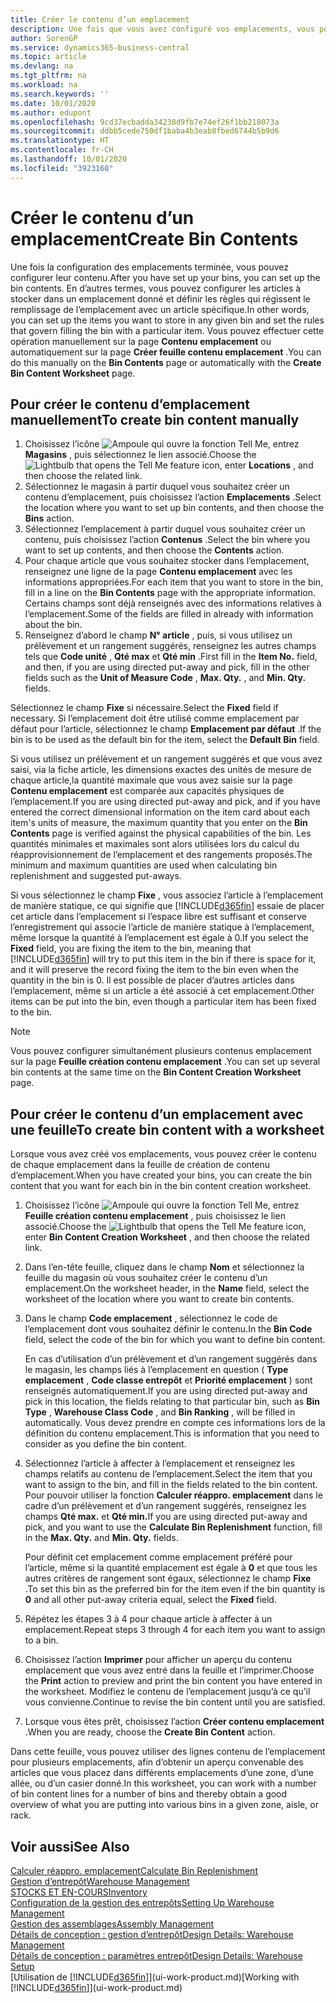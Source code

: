 ```yaml
---
title: Créer le contenu d’un emplacement
description: Une fois que vous avez configuré vos emplacements, vous pouvez spécifier les articles à y stocker et configurer des règles qui contrôlent la fréquence de remplissage des emplacements.
author: SorenGP
ms.service: dynamics365-business-central
ms.topic: article
ms.devlang: na
ms.tgt_pltfrm: na
ms.workload: na
ms.search.keywords: ''
ms.date: 10/01/2020
ms.author: edupont
ms.openlocfilehash: 9cd37ecbadda34238d9fb7e74ef26f1bb218073a
ms.sourcegitcommit: ddbb5cede750df1baba4b3eab8fbed6744b5b9d6
ms.translationtype: HT
ms.contentlocale: fr-CH
ms.lasthandoff: 10/01/2020
ms.locfileid: "3923160"
---
```

# <a name="create-bin-contents"></a><span data-ttu-id="9e290-103">Créer le contenu d’un emplacement</span><span class="sxs-lookup"><span data-stu-id="9e290-103">Create Bin Contents</span></span>

<span data-ttu-id="9e290-104">Une fois la configuration des emplacements terminée, vous pouvez configurer leur contenu.</span><span class="sxs-lookup"><span data-stu-id="9e290-104">After you have set up your bins, you can set up the bin contents.</span></span> <span data-ttu-id="9e290-105">En d’autres termes, vous pouvez configurer les articles à stocker dans un emplacement donné et définir les règles qui régissent le remplissage de l’emplacement avec un article spécifique.</span><span class="sxs-lookup"><span data-stu-id="9e290-105">In other words, you can set up the items you want to store in any given bin and set the rules that govern filling the bin with a particular item.</span></span> <span data-ttu-id="9e290-106">Vous pouvez effectuer cette opération manuellement sur la page **Contenu emplacement** ou automatiquement sur la page **Créer feuille contenu emplacement** .</span><span class="sxs-lookup"><span data-stu-id="9e290-106">You can do this manually on the **Bin Contents** page or automatically with the **Create Bin Content Worksheet** page.</span></span>

## <a name="to-create-bin-content-manually"></a><span data-ttu-id="9e290-107">Pour créer le contenu d’emplacement manuellement</span><span class="sxs-lookup"><span data-stu-id="9e290-107">To create bin content manually</span></span>

1. <span data-ttu-id="9e290-108">Choisissez l’icône ![Ampoule qui ouvre la fonction Tell Me](media/ui-search/search_small.png "Dites-moi ce que vous voulez faire"), entrez **Magasins** , puis sélectionnez le lien associé.</span><span class="sxs-lookup"><span data-stu-id="9e290-108">Choose the ![Lightbulb that opens the Tell Me feature](media/ui-search/search_small.png "Tell me what you want to do") icon, enter **Locations** , and then choose the related link.</span></span>  
2. <span data-ttu-id="9e290-109">Sélectionnez le magasin à partir duquel vous souhaitez créer un contenu d’emplacement, puis choisissez l’action **Emplacements** .</span><span class="sxs-lookup"><span data-stu-id="9e290-109">Select the location where you want to set up bin contents,  and then choose the **Bins** action.</span></span>  
3. <span data-ttu-id="9e290-110">Sélectionnez l’emplacement à partir duquel vous souhaitez créer un contenu, puis choisissez l’action **Contenus** .</span><span class="sxs-lookup"><span data-stu-id="9e290-110">Select the bin where you want to set up contents, and then choose the **Contents** action.</span></span>  
4. <span data-ttu-id="9e290-111">Pour chaque article que vous souhaitez stocker dans l’emplacement, renseignez une ligne de la page **Contenu emplacement** avec les informations appropriées.</span><span class="sxs-lookup"><span data-stu-id="9e290-111">For each item that you want to store in the bin, fill in a line on the **Bin Contents** page with the appropriate information.</span></span> <span data-ttu-id="9e290-112">Certains champs sont déjà renseignés avec des informations relatives à l’emplacement.</span><span class="sxs-lookup"><span data-stu-id="9e290-112">Some of the fields are filled in already with information about the bin.</span></span>  
5. <span data-ttu-id="9e290-113">Renseignez d’abord le champ **N° article** , puis, si vous utilisez un prélèvement et un rangement suggérés, renseignez les autres champs tels que **Code unité** , **Qté max** et **Qté min** .</span><span class="sxs-lookup"><span data-stu-id="9e290-113">First fill in the **Item No.** field, and then, if you are using directed put-away and pick, fill in the other fields such as the **Unit of Measure Code** , **Max. Qty.** , and **Min. Qty.** fields.</span></span>  

<span data-ttu-id="9e290-114">Sélectionnez le champ **Fixe** si nécessaire.</span><span class="sxs-lookup"><span data-stu-id="9e290-114">Select the **Fixed** field if necessary.</span></span> <span data-ttu-id="9e290-115">Si l’emplacement doit être utilisé comme emplacement par défaut pour l’article, sélectionnez le champ **Emplacement par défaut** .</span><span class="sxs-lookup"><span data-stu-id="9e290-115">If the bin is to be used as the default bin for the item, select the **Default Bin** field.</span></span>  

<span data-ttu-id="9e290-116">Si vous utilisez un prélèvement et un rangement suggérés et que vous avez saisi, via la fiche article, les dimensions exactes des unités de mesure de chaque article,la quantité maximale que vous avez saisie sur la page **Contenu emplacement** est comparée aux capacités physiques de l’emplacement.</span><span class="sxs-lookup"><span data-stu-id="9e290-116">If you are using directed put-away and pick, and if you have entered the correct dimensional information on the item card about each item's units of measure, the maximum quantity that you enter on the **Bin Contents** page is verified against the physical capabilities of the bin.</span></span> <span data-ttu-id="9e290-117">Les quantités minimales et maximales sont alors utilisées lors du calcul du réapprovisionnement de l’emplacement et des rangements proposés.</span><span class="sxs-lookup"><span data-stu-id="9e290-117">The minimum and maximum quantities are used when calculating bin replenishment and suggested put-aways.</span></span>  

<span data-ttu-id="9e290-118">Si vous sélectionnez le champ **Fixe** , vous associez l’article à l’emplacement de manière statique, ce qui signifie que [!INCLUDE[d365fin](includes/d365fin_md.md)] essaie de placer cet article dans l’emplacement si l’espace libre est suffisant et conserve l’enregistrement qui associe l’article de manière statique à l’emplacement, même lorsque la quantité à l’emplacement est égale à 0.</span><span class="sxs-lookup"><span data-stu-id="9e290-118">If you select the **Fixed** field, you are fixing the item to the bin, meaning that [!INCLUDE[d365fin](includes/d365fin_md.md)] will try to put this item in the bin if there is space for it, and it will preserve the record fixing the item to the bin even when the quantity in the bin is 0.</span></span> <span data-ttu-id="9e290-119">Il est possible de placer d’autres articles dans l’emplacement, même si un article a été associé à cet emplacement.</span><span class="sxs-lookup"><span data-stu-id="9e290-119">Other items can be put into the bin, even though a particular item has been fixed to the bin.</span></span>  

> [!NOTE]  
> <span data-ttu-id="9e290-120">Vous pouvez configurer simultanément plusieurs contenus emplacement sur la page **Feuille création contenu emplacement** .</span><span class="sxs-lookup"><span data-stu-id="9e290-120">You can set up several bin contents at the same time on the **Bin Content Creation Worksheet** page.</span></span>  

## <a name="to-create-bin-content-with-a-worksheet"></a><span data-ttu-id="9e290-121">Pour créer le contenu d’un emplacement avec une feuille</span><span class="sxs-lookup"><span data-stu-id="9e290-121">To create bin content with a worksheet</span></span>

<span data-ttu-id="9e290-122">Lorsque vous avez créé vos emplacements, vous pouvez créer le contenu de chaque emplacement dans la feuille de création de contenu d’emplacement.</span><span class="sxs-lookup"><span data-stu-id="9e290-122">When you have created your bins, you can create the bin content that you want for each bin in the bin content creation worksheet.</span></span>

1. <span data-ttu-id="9e290-123">Choisissez l’icône ![Ampoule qui ouvre la fonction Tell Me](media/ui-search/search_small.png "Dites-moi ce que vous voulez faire"), entrez **Feuille création contenu emplacement** , puis choisissez le lien associé.</span><span class="sxs-lookup"><span data-stu-id="9e290-123">Choose the ![Lightbulb that opens the Tell Me feature](media/ui-search/search_small.png "Tell me what you want to do") icon, enter **Bin Content Creation Worksheet** , and then choose the related link.</span></span>  
2. <span data-ttu-id="9e290-124">Dans l’en-tête feuille, cliquez dans le champ **Nom** et sélectionnez la feuille du magasin où vous souhaitez créer le contenu d’un emplacement.</span><span class="sxs-lookup"><span data-stu-id="9e290-124">On the worksheet header, in the **Name** field, select the worksheet of the location where you want to create bin contents.</span></span>  
3. <span data-ttu-id="9e290-125">Dans le champ **Code emplacement** , sélectionnez le code de l’emplacement dont vous souhaitez définir le contenu.</span><span class="sxs-lookup"><span data-stu-id="9e290-125">In the **Bin Code** field, select the code of the bin for which you want to define bin content.</span></span>  

    <span data-ttu-id="9e290-126">En cas d’utilisation d’un prélèvement et d’un rangement suggérés dans le magasin, les champs liés à l’emplacement en question ( **Type emplacement** , **Code classe entrepôt** et **Priorité emplacement** ) sont renseignés automatiquement.</span><span class="sxs-lookup"><span data-stu-id="9e290-126">If you are using directed put-away and pick in this location, the fields relating to that particular bin, such as **Bin Type** , **Warehouse Class Code** , and **Bin Ranking** , will be filled in automatically.</span></span> <span data-ttu-id="9e290-127">Vous devez prendre en compte ces informations lors de la définition du contenu emplacement.</span><span class="sxs-lookup"><span data-stu-id="9e290-127">This is information that you need to consider as you define the bin content.</span></span>  
4. <span data-ttu-id="9e290-128">Sélectionnez l’article à affecter à l’emplacement et renseignez les champs relatifs au contenu de l’emplacement.</span><span class="sxs-lookup"><span data-stu-id="9e290-128">Select the item that you want to assign to the bin, and fill in the fields related to the bin content.</span></span> <span data-ttu-id="9e290-129">Pour pouvoir utiliser la fonction **Calculer réappro. emplacement** dans le cadre d’un prélèvement et d’un rangement suggérés, renseignez les champs **Qté max.** et **Qté min.**</span><span class="sxs-lookup"><span data-stu-id="9e290-129">If you are using directed put-away and pick, and you want to use the **Calculate Bin Replenishment** function, fill in the **Max. Qty.** and **Min. Qty.** fields.</span></span>  

    <span data-ttu-id="9e290-130">Pour définit cet emplacement comme emplacement préféré pour l’article, même si la quantité emplacement est égale à **0** et que tous les autres critères de rangement sont égaux, sélectionnez le champ **Fixe** .</span><span class="sxs-lookup"><span data-stu-id="9e290-130">To set this bin as the preferred bin for the item even if the bin quantity is **0** and all other put-away criteria equal, select the **Fixed** field.</span></span>  
5. <span data-ttu-id="9e290-131">Répétez les étapes 3 à 4 pour chaque article à affecter à un emplacement.</span><span class="sxs-lookup"><span data-stu-id="9e290-131">Repeat steps 3 through 4 for each item you want to assign to a bin.</span></span>  
6. <span data-ttu-id="9e290-132">Choisissez l’action **Imprimer** pour afficher un aperçu du contenu emplacement que vous avez entré dans la feuille et l’imprimer.</span><span class="sxs-lookup"><span data-stu-id="9e290-132">Choose the **Print** action to preview and print the bin content you have entered in the worksheet.</span></span> <span data-ttu-id="9e290-133">Modifiez le contenu de l’emplacement jusqu’à ce qu’il vous convienne.</span><span class="sxs-lookup"><span data-stu-id="9e290-133">Continue to revise the bin content until you are satisfied.</span></span>  
7. <span data-ttu-id="9e290-134">Lorsque vous êtes prêt, choisissez l’action **Créer contenu emplacement** .</span><span class="sxs-lookup"><span data-stu-id="9e290-134">When you are ready, choose the **Create Bin Content** action.</span></span>  

<span data-ttu-id="9e290-135">Dans cette feuille, vous pouvez utiliser des lignes contenu de l’emplacement pour plusieurs emplacements, afin d’obtenir un aperçu convenable des articles que vous placez dans différents emplacements d’une zone, d’une allée, ou d’un casier donné.</span><span class="sxs-lookup"><span data-stu-id="9e290-135">In this worksheet, you can work with a number of bin content lines for a number of bins and thereby obtain a good overview of what you are putting into various bins in a given zone, aisle, or rack.</span></span>  

## <a name="see-also"></a><span data-ttu-id="9e290-136">Voir aussi</span><span class="sxs-lookup"><span data-stu-id="9e290-136">See Also</span></span>

[<span data-ttu-id="9e290-137">Calculer réappro. emplacement</span><span class="sxs-lookup"><span data-stu-id="9e290-137">Calculate Bin Replenishment</span></span>](warehouse-how-to-calculate-bin-replenishment.md)  
[<span data-ttu-id="9e290-138">Gestion d’entrepôt</span><span class="sxs-lookup"><span data-stu-id="9e290-138">Warehouse Management</span></span>](warehouse-manage-warehouse.md)  
[<span data-ttu-id="9e290-139">STOCKS ET EN-COURS</span><span class="sxs-lookup"><span data-stu-id="9e290-139">Inventory</span></span>](inventory-manage-inventory.md)  
[<span data-ttu-id="9e290-140">Configuration de la gestion des entrepôts</span><span class="sxs-lookup"><span data-stu-id="9e290-140">Setting Up Warehouse Management</span></span>](warehouse-setup-warehouse.md)  
[<span data-ttu-id="9e290-141">Gestion des assemblages</span><span class="sxs-lookup"><span data-stu-id="9e290-141">Assembly Management</span></span>](assembly-assemble-items.md)  
[<span data-ttu-id="9e290-142">Détails de conception : gestion d’entrepôt</span><span class="sxs-lookup"><span data-stu-id="9e290-142">Design Details: Warehouse Management</span></span>](design-details-warehouse-management.md)  
[<span data-ttu-id="9e290-143">Détails de conception : paramètres entrepôt</span><span class="sxs-lookup"><span data-stu-id="9e290-143">Design Details: Warehouse Setup</span></span>](design-details-warehouse-setup.md)  
<span data-ttu-id="9e290-144">[Utilisation de [!INCLUDE[d365fin](includes/d365fin_md.md)]](ui-work-product.md)</span><span class="sxs-lookup"><span data-stu-id="9e290-144">[Working with [!INCLUDE[d365fin](includes/d365fin_md.md)]](ui-work-product.md)</span></span>
